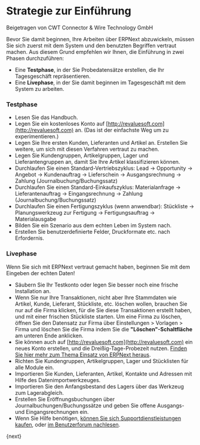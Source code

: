 # Strategie zur Einführung
<span class="text-muted contributed-by">Beigetragen von CWT Connector & Wire Technology GmbH</span>

Bevor Sie damit beginnen, Ihre Arbeiten über ERPNext abzuwickeln, müssen Sie sich zuerst mit dem System und den benutzten Begriffen vertraut machen. Aus diesem Grund empfehlen wir Ihnen, die Einführung in zwei Phasen durchzuführen:

- Eine **Testphase**, in der Sie Probedatensätze erstellen, die Ihr Tagesgeschäft repräsentieren.
- Eine **Livephase**, in der Sie damit beginnen im Tagesgeschäft mit dem System zu arbeiten.

### Testphase

* Lesen Sie das Handbuch.
* Legen Sie ein kostenloses Konto auf [http://revaluesoft.com](http://revaluesoft.com) an. (Das ist der einfachste Weg um zu experimentieren.)
* Legen Sie Ihre ersten Kunden, Lieferanten und Artikel an. Erstellen Sie weitere, um sich mit diesen Verfahren vertraut zu machen.
* Legen Sie Kundengruppen, Artikelgruppen, Lager und Lieferantengruppen an, damit Sie Ihre Artikel klassifizieren können.
* Durchlaufen Sie einen Standard-Vertriebszyklus: Lead -> Opportunity -> Angebot -> Kundenauftrag -> Lieferschein -> Ausgangsrechnung -> Zahlung (Journalbuchung/Buchungssatz)
* Durchlaufen Sie einen Standard-Einkaufszyklus: Materialanfrage -> Lieferantenauftrag -> Eingangsrechnung -> Zahlung (Journalbuchung/Buchungssatz)
* Durchlaufen Sie einen Fertigungszyklus (wenn anwendbar): Stückliste -> Planungswerkzeug zur Fertigung -> Fertigungsauftrag -> Materialausgabe
* Bilden Sie ein Szenario aus dem echten Leben im System nach.
* Erstellen Sie benutzerdefinierte Felder, Druckformate etc. nach Erfordernis.

### Livephase

Wenn Sie sich  mit ERPNext vertraut gemacht haben, beginnen Sie mit dem Eingeben der echten Daten!

* Säubern Sie Ihr Testkonto oder legen Sie besser noch eine frische Installation an.
* Wenn Sie nur Ihre Transaktionen, nicht aber Ihre Stammdaten wie Artikel, Kunde, Lieferant, Stückliste, etc. löschen wollen, brauchen Sie nur auf die Firma klicken, für die Sie diese Transaktionen erstellt haben, und mit einer frischen Stückliste starten. Um eine Firma zu löschen, öffnen Sie den Datensatz zur Firma über Einstellungen > Vorlagen > Firma und löschen Sie die Firma indem Sie die **"Löschen"-Schaltfläche** am unteren Ende anklicken.
* Sie können auch auf [http://revaluesoft.com](http://revaluesoft.com) ein neues Konto erstellen, und die Dreißig-Tage-Probezeit nutzen. [Finden Sie hier mehr zum Thema Einsatz von ERPNext heraus](/introduction/getting-started-with-erpnext).
* Richten Sie Kundengruppen, Artikelgruppen, Lager und Stücklisten für alle Module ein.
* Importieren Sie Kunden, Lieferanten, Artikel, Kontakte und Adressen mit Hilfe des Datenimportwerkzeuges.
* Importieren Sie den Anfangsbestand des Lagers über das Werkzeug zum Lagerabgleich.
* Erstellen Sie Eröffnungsbuchungen über Journalbuchungen/Buchungssätze und geben Sie offene Ausgangs- und Eingangsrechnungen ein.
* Wenn Sie Hilfe benötigen, [können Sie sich Supportdienstleistungen kaufen](http://revaluesoft.com/pricing), oder [im Benutzerforum nachlesen](https://discuss.erpnext.com).

{next}
